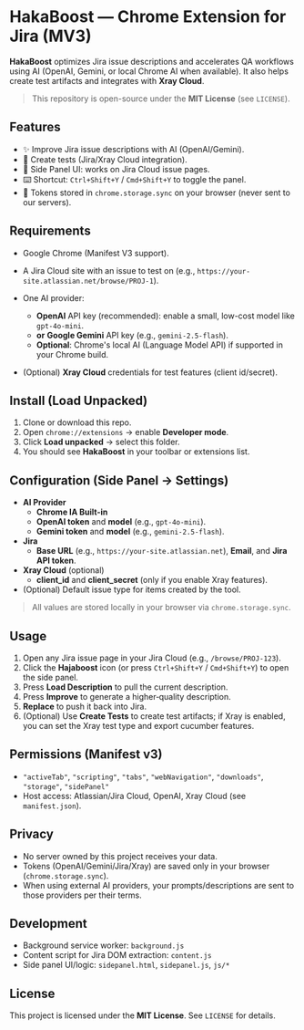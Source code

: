 # HakaBoost — Chrome Extension for Jira (MV3)

**HakaBoost** optimizes Jira issue descriptions and accelerates QA workflows using AI (OpenAI, Gemini, or local Chrome AI when available). It also helps create test artifacts and integrates with **Xray Cloud**.

> This repository is open-source under the **MIT License** (see `LICENSE`).

## Features
- ✨ Improve Jira issue descriptions with AI (OpenAI/Gemini).
- 🧪 Create tests (Jira/Xray Cloud integration).
- 🧩 Side Panel UI: works on Jira Cloud issue pages.
- ⌨️ Shortcut: `Ctrl+Shift+Y` / `Cmd+Shift+Y` to toggle the panel.
- 🔐 Tokens stored in `chrome.storage.sync` on your browser (never sent to our servers).

## Requirements
- Google Chrome (Manifest V3 support).
- A Jira Cloud site with an issue to test on (e.g., `https://your-site.atlassian.net/browse/PROJ-1`).
- One AI provider:
  - **OpenAI** API key (recommended): enable a small, low-cost model like `gpt-4o-mini`.
  - **or** **Google Gemini** API key (e.g., `gemini-2.5-flash`).
  - **Optional**: Chrome's local AI (Language Model API) if supported in your Chrome build.

- (Optional) **Xray Cloud** credentials for test features (client id/secret).

## Install (Load Unpacked)
1. Clone or download this repo.
2. Open `chrome://extensions` → enable **Developer mode**.
3. Click **Load unpacked** → select this folder.
4. You should see **HakaBoost** in your toolbar or extensions list.

## Configuration (Side Panel → Settings)
- **AI Provider**
  - **Chrome IA Built-in**
  - **OpenAI token** and **model** (e.g., `gpt-4o-mini`).
  - **Gemini token** and **model** (e.g., `gemini-2.5-flash`).
- **Jira**
  - **Base URL** (e.g., `https://your-site.atlassian.net`), **Email**, and **Jira API token**.
- **Xray Cloud** (optional)
  - **client_id** and **client_secret** (only if you enable Xray features).
- (Optional) Default issue type for items created by the tool.

> All values are stored locally in your browser via `chrome.storage.sync`.

## Usage
1. Open any Jira issue page in your Jira Cloud (e.g., `/browse/PROJ-123`).
2. Click the **Hajaboost** icon (or press `Ctrl+Shift+Y` / `Cmd+Shift+Y`) to open the side panel.
3. Press **Load Description** to pull the current description.
4. Press **Improve** to generate a higher‑quality description.
5. **Replace** to push it back into Jira.
6. (Optional) Use **Create Tests** to create test artifacts; if Xray is enabled, you can set the Xray test type and export cucumber features.

## Permissions (Manifest v3)
- `"activeTab"`, `"scripting"`, `"tabs"`, `"webNavigation"`, `"downloads"`, `"storage"`, `"sidePanel"`
- Host access: Atlassian/Jira Cloud, OpenAI, Xray Cloud (see `manifest.json`).

## Privacy
- No server owned by this project receives your data.
- Tokens (OpenAI/Gemini/Jira/Xray) are saved only in your browser (`chrome.storage.sync`).
- When using external AI providers, your prompts/descriptions are sent to those providers per their terms.

## Development
- Background service worker: `background.js`
- Content script for Jira DOM extraction: `content.js`
- Side panel UI/logic: `sidepanel.html`, `sidepanel.js`, `js/*`

## License
This project is licensed under the **MIT License**. See `LICENSE` for details.
